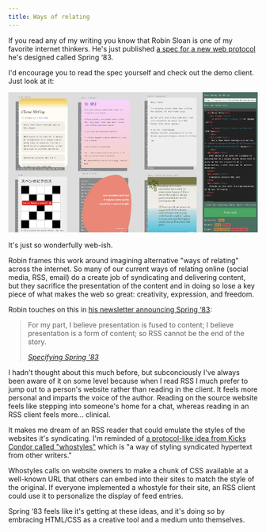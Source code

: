 ```yaml
---
title: Ways of relating
---
```


If you read any of my writing you know that Robin Sloan is one of my favorite internet thinkers. He's just published [a spec for a new web protocol](https://github.com/robinsloan/spring-83-spec/blob/main/draft-20220616.md) he's designed called Spring ‘83.

I'd encourage you to read the spec yourself and check out the demo client. Just look at it:

![Robin's demo client for Spring '83](springboard.png)

It's just so wonderfully web-ish.

Robin frames this work around imagining alternative "ways of relating" across the internet. So many of our current ways of relating online (social media, RSS, email) do a create job of syndicating and delivering content, but they sacrifice the presentation of the content and in doing so lose a key piece of what makes the web so great: creativity, expression, and freedom.

Robin touches on this in [his newsletter announcing Spring ‘83](https://www.robinsloan.com/lab/specifying-spring-83):

> For my part, I believe presentation is fused to content; I believe presentation is a form of content; so RSS cannot be the end of the story.
>
> <cite>[Specifying Spring '83](https://www.robinsloan.com/lab/specifying-spring-83)</cite>

I hadn't thought about this much before, but subconciously I've always been aware of it on some level because when I read RSS I much prefer to jump out to a person's website rather than reading in the client. It feels more personal and imparts the voice of the author. Reading on the source website feels like stepping into someone's home for a chat, whereas reading in an RSS client feels more... clinical.

It makes me dream of an RSS reader that could emulate the styles of the websites it's syndicating. I'm reminded of [a protocol-like idea from Kicks Condor called "whostyles"](https://www.kickscondor.com/whostyles) which is "a way of styling syndicated hypertext from other writers."

Whostyles calls on website owners to make a chunk of CSS available at a well-known URL that others can embed into their sites to match the style of the original. If everyone implemented a whostyle for their site, an RSS client could use it to personalize the display of feed entries.

Spring ‘83 feels like it's getting at these ideas, and it's doing so by embracing HTML/CSS as a creative tool and a medium unto themselves.

